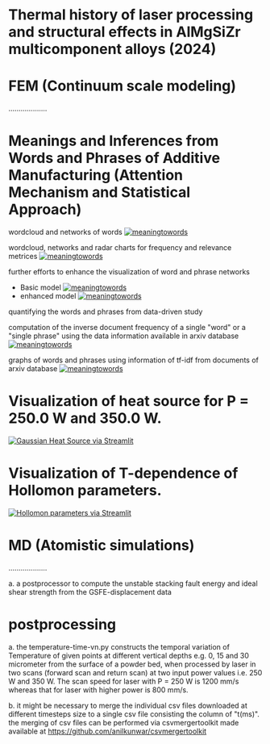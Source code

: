 # Thermal history of laser processing and structural effects in AlMgSiZr multicomponent alloys (2024)

# FEM (Continuum scale modeling)
...................

# Meanings and Inferences from Words and Phrases of Additive Manufacturing (Attention Mechanism and Statistical Approach)

wordcloud and networks of words
[![meaningtowords](https://img.shields.io/badge/WordPhraseGraphs-streamlit-red)](https://visualizationofwordsphrases.streamlit.app/)

wordcloud, networks and radar charts for frequency and relevance metrices
[![meaningtowords](https://img.shields.io/badge/AdvancedWordPhraseGraphs-streamlit-red)](https://advancedgraphswordsphrases.streamlit.app/)

further efforts to enhance the visualization of word and phrase networks
- Basic model
  [![meaningtowords](https://img.shields.io/badge/basicwordnetwork-streamlit-red)](https://basicvisualizationofwordphrasegraphs.streamlit.app/)
- enhanced model 
[![meaningtowords](https://img.shields.io/badge/enhancedwordnetwork-streamlit-red)](https://enhancedvisualizationofwordphrasegraphs.streamlit.app/)

quantifying the words and phrases from data-driven study

computation of the inverse document frequency of a single "word" or a "single phrase" using the data information available in arxiv database
[![meaningtowords](https://img.shields.io/badge/computeidf-streamlit-red)](https://singlewordphraseidfcomputation.streamlit.app/)

graphs of words and phrases using information of tf-idf from documents of arxiv database
[![meaningtowords](https://img.shields.io/badge/visualizewordsphrases-streamlit-red)](https://datadrivenstudyofwordsphrases.streamlit.app/)


# Visualization of heat source for P = 250.0 W and 350.0 W. 
[![Gaussian Heat Source via Streamlit](https://static.streamlit.io/badges/streamlit_badge_black_white.svg)](https://gaussianheatsourcemodel.streamlit.app/)

# Visualization of T-dependence of Hollomon parameters. 
[![Hollomon parameters via Streamlit](https://static.streamlit.io/badges/streamlit_badge_black_white.svg)](https://hollomonparameters.streamlit.app/)

# MD (Atomistic simulations)
...................

a. a postprocessor to compute the unstable stacking fault energy and ideal shear strength from the GSFE-displacement data

# postprocessing
a. the temperature-time-vn.py constructs the temporal variation of Temperature of given points  at different vertical depths e.g. 0, 15 and 30 micrometer from the surface of a powder bed, when processed by laser in two scans (forward scan and return scan) at two input power values i.e. 250 W and 350 W. The scan speed for laser with P = 250 W is 1200 mm/s whereas that for laser with higher power is 800 mm/s. 

b. it might be necessary to merge the individual csv files downloaded at different timesteps size to a single csv file consisting the column of "t(ms)". the merging of csv files can be performed via csvmergertoolkit made available at https://github.com/anilkunwar/csvmergertoolkit
